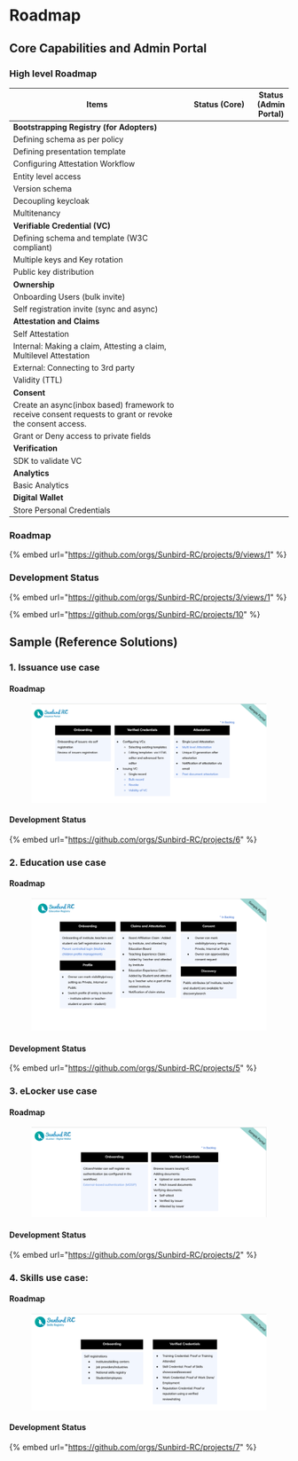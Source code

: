 # Roadmap

## Core Capabilities and Admin Portal

### High level Roadmap

<table><thead><tr><th width="396">Items</th><th width="139" data-type="select">Status (Core)</th><th data-type="select">Status (Admin Portal)</th></tr></thead><tbody><tr><td><strong>Bootstrapping Registry (for Adopters)</strong></td><td></td><td></td></tr><tr><td>Defining schema as per policy</td><td></td><td></td></tr><tr><td>Defining presentation template </td><td></td><td></td></tr><tr><td>Configuring Attestation Workflow</td><td></td><td></td></tr><tr><td>Entity level access</td><td></td><td></td></tr><tr><td>Version schema</td><td></td><td></td></tr><tr><td>Decoupling keycloak</td><td></td><td></td></tr><tr><td>Multitenancy</td><td></td><td></td></tr><tr><td><strong>Verifiable Credential (VC)</strong></td><td></td><td></td></tr><tr><td>Defining schema and template (W3C compliant) </td><td></td><td></td></tr><tr><td>Multiple keys and Key rotation</td><td></td><td></td></tr><tr><td>Public key distribution</td><td></td><td></td></tr><tr><td><strong>Ownership</strong></td><td></td><td></td></tr><tr><td>Onboarding Users (bulk invite)</td><td></td><td></td></tr><tr><td>Self registration invite (sync and async)</td><td></td><td></td></tr><tr><td><strong>Attestation and Claims</strong></td><td></td><td></td></tr><tr><td>Self Attestation</td><td></td><td></td></tr><tr><td>Internal: Making a claim, Attesting a claim, Multilevel Attestation </td><td></td><td></td></tr><tr><td>External: Connecting to 3rd party </td><td></td><td></td></tr><tr><td>Validity (TTL)</td><td></td><td></td></tr><tr><td><strong>Consent</strong></td><td></td><td></td></tr><tr><td>Create an async(inbox based) framework to receive consent requests to grant or revoke the consent access.</td><td></td><td></td></tr><tr><td>Grant or Deny access to private fields</td><td></td><td></td></tr><tr><td><strong>Verification</strong></td><td></td><td></td></tr><tr><td>SDK to validate VC</td><td></td><td></td></tr><tr><td><strong>Analytics</strong></td><td></td><td></td></tr><tr><td>Basic Analytics</td><td></td><td></td></tr><tr><td><strong>Digital Wallet</strong></td><td></td><td></td></tr><tr><td>Store Personal Credentials</td><td></td><td></td></tr></tbody></table>

### Roadmap

{% embed url="https://github.com/orgs/Sunbird-RC/projects/9/views/1" %}

### Development Status

{% embed url="https://github.com/orgs/Sunbird-RC/projects/3/views/1" %}

{% embed url="https://github.com/orgs/Sunbird-RC/projects/10" %}

## Sample (Reference Solutions)

### 1. Issuance use case

#### Roadmap

<figure><img src="../.gitbook/assets/Screenshot 2022-11-08 at 1.08.50 PM.png" alt=""><figcaption></figcaption></figure>

#### Development Status

{% embed url="https://github.com/orgs/Sunbird-RC/projects/6" %}

### 2. Education use case

#### Roadmap

<figure><img src="../.gitbook/assets/Screenshot 2022-11-08 at 1.05.49 PM.png" alt=""><figcaption></figcaption></figure>

#### Development Status

{% embed url="https://github.com/orgs/Sunbird-RC/projects/5" %}

### 3. eLocker use case

#### Roadmap

<figure><img src="../.gitbook/assets/Screenshot 2022-11-08 at 1.11.49 PM.png" alt=""><figcaption></figcaption></figure>

#### Development Status

{% embed url="https://github.com/orgs/Sunbird-RC/projects/2" %}

### 4. Skills use case:

#### Roadmap

<figure><img src="../.gitbook/assets/Screenshot 2022-11-08 at 1.13.55 PM.png" alt=""><figcaption></figcaption></figure>

#### Development Status

{% embed url="https://github.com/orgs/Sunbird-RC/projects/7" %}

